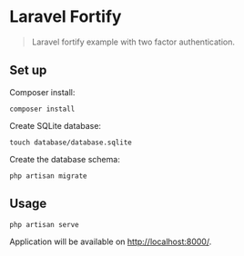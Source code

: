 # Laravel Fortify

> Laravel fortify example with two factor authentication.

## Set up

Composer install:

```shell
composer install
```

Create SQLite database:

```shell
touch database/database.sqlite
```

Create the database schema:

```shell
php artisan migrate
```

## Usage

```shell
php artisan serve
```

Application will be available on [http://localhost:8000/](http://localhost:8000/).
